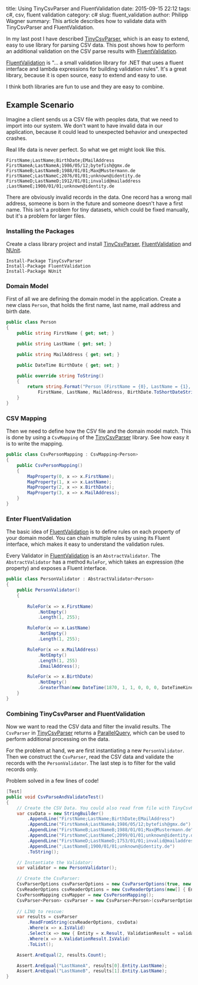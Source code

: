 ﻿title: Using TinyCsvParser and FluentValidation
date: 2015-09-15 22:12
tags: c#, csv, fluent validation
category: c#
slug: fluent_validation
author: Philipp Wagner
summary: This article describes how to validate data with TinyCsvParser and FluentValidation.

[FluentValidation]: https://github.com/JeremySkinner/FluentValidation
[TinyCsvParser]: https://github.com/bytefish/TinyCsvParser
[NUnit]: http://www.nunit.org
[MIT License]: https://opensource.org/licenses/MIT

In my last post I have described [TinyCsvParser], which is an easy to extend, easy to use library for 
parsing CSV data. This post shows how to perform an additional validation on the CSV parse results with 
[FluentValidation].

[FluentValidation] is "... a small validation library for .NET that uses a fluent interface and lambda 
expressions for building validation rules". It's a great library, because it is open source, easy to 
extend and easy to use.

I think both libraries are fun to use and they are easy to combine.

## Example Scenario ##

Imagine a client sends us a CSV file with peoples data, that we need to import into our system. We don't 
want to have invalid data in our application, because it could lead to unexpected behavior and unexpected 
crashes. 

Real life data is never perfect. So what we get might look like this.

```
FirstName;LastName;BirthDate;EMailAddress
FirstNameA;LastNameA;1986/05/12;bytefish@gmx.de
FirstNameB;LastNameB;1988/01/01;Max@Mustermann.de
FirstNameC;LastNameC;2076/01/01;unknown@identity.de
FirstNameD;LastNameD;1912/01/01;invalid@mailaddress
;LastNameE;1900/01/01;unknown@identity.de
```

There are obviously invalid records in the data. One record has a wrong mail address, someone is born in 
the future and someone doesn't have a first name. This isn't a problem for tiny datasets, which could be 
fixed manually, but it's a problem for larger files.

### Installing the Packages ###

Create a class library project and install [TinyCsvParser], [FluentValidation] and [NUnit].

```
Install-Package TinyCsvParser
Install-Package FluentValidation
Install-Package NUnit
```

### Domain Model ###

First of all we are defining the domain model in the application. Create a new class ``Person``, that 
holds the first name, last name, mail address and birth date.

```csharp
public class Person
{
    public string FirstName { get; set; }

    public string LastName { get; set; }

    public string MailAddress { get; set; }

    public DateTime BirthDate { get; set; }

    public override string ToString()
    {
        return string.Format("Person (FirstName = {0}, LastName = {1}, MailAddress = {2}, BirthDate = {3})",
            FirstName, LastName, MailAddress, BirthDate.ToShortDateString());
    }
}
```

### CSV Mapping ###

Then we need to define how the CSV file and the domain model match. This is done by using a ``CsvMapping`` of 
the [TinyCsvParser] library. See how easy it is to write the mapping.

```csharp
public class CsvPersonMapping : CsvMapping<Person>
{
    public CsvPersonMapping()
    {
        MapProperty(0, x => x.FirstName);
        MapProperty(1, x => x.LastName);
        MapProperty(2, x => x.BirthDate);
        MapProperty(3, x => x.MailAddress);
    }
}
```

### Enter FluentValidation ###

The basic idea of [FluentValidation] is to define rules on each property of your domain model. You can 
chain multiple rules by using its Fluent interface, which makes it easy to understand the validation 
rules.

Every Validator in [FluentValidation] is an ``AbstractValidator``. The ``AbstractValidator`` has a method 
``RuleFor``, which takes an expression (the property) and exposes a Fluent interface.

```csharp
public class PersonValidator : AbstractValidator<Person>
{
    public PersonValidator()
    {
        
        RuleFor(x => x.FirstName)
            .NotEmpty()
            .Length(1, 255);

        RuleFor(x => x.LastName)
            .NotEmpty()
            .Length(1, 255);

        RuleFor(x => x.MailAddress)
            .NotEmpty()
            .Length(1, 255)
            .EmailAddress();

        RuleFor(x => x.BirthDate)
            .NotEmpty()
            .GreaterThan(new DateTime(1870, 1, 1, 0, 0, 0, DateTimeKind.Utc));
    }
}
```

### Combining TinyCsvParser and FluentValidation ###

[ParallelQuery]: https://msdn.microsoft.com/en-us/library/system.linq.parallelquery(v=vs.100).aspx

Now we want to read the CSV data and filter the invalid results. The ``CsvParser`` in [TinyCsvParser] 
returns a [ParallelQuery], which can be used to perform additional processing on the data. 

For the problem at hand, we are first instantiating a new ``PersonValidator``. Then we construct the 
``CsvParser``, read the CSV data and validate the records with the ``PersonValidator``. The last step 
is to filter for the valid records only.

Problem solved in a few lines of code!

```csharp
[Test]
public void CsvParseAndValidateTest()
{
    // Create the CSV Data. You could also read from file with TinyCsvParser:
    var csvData = new StringBuilder()
        .AppendLine("FirstName;LastName;BirthDate;EMailAddress")
        .AppendLine("FirstNameA;LastNameA;1986/05/12;bytefish@gmx.de")
        .AppendLine("FirstNameB;LastNameB;1988/01/01;Max@Mustermann.de")
        .AppendLine("FirstNameC;LastNameC;2099/01/01;unknown@identity.de")
        .AppendLine("FirstNameD;LastNameD;1753/01/01;invalid@mailaddress")
        .AppendLine(";LastNameE;1900/01/01;unknown@identity.de")
        .ToString();

    // Instantiate the Validator:
    var validator = new PersonValidator();

    // Create the CsvParser:
    CsvParserOptions csvParserOptions = new CsvParserOptions(true, new[] { ';' });
    CsvReaderOptions csvReaderOptions = new CsvReaderOptions(new[] { Environment.NewLine });
    CsvPersonMapping csvMapper = new CsvPersonMapping();
    CsvParser<Person> csvParser = new CsvParser<Person>(csvParserOptions, csvMapper);
    
    // LINQ to rescue:
    var results = csvParser
        .ReadFromString(csvReaderOptions, csvData)
        .Where(x => x.IsValid)
        .Select(x => new { Entity = x.Result, ValidationResult = validator.Validate(x.Result) }) 
        .Where(x => x.ValidationResult.IsValid)
        .ToList();

    Assert.AreEqual(2, results.Count);

    Assert.AreEqual("LastNameA", results[0].Entity.LastName);
    Assert.AreEqual("LastNameB", results[1].Entity.LastName);
}
```